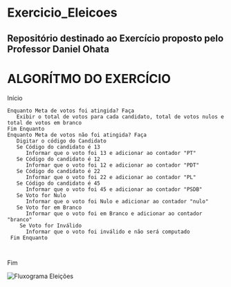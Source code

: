 # Exercicio_Eleicoes
## Repositório destinado ao Exercício proposto pelo Professor Daniel Ohata

# ALGORÍTMO DO EXERCÍCIO

Início

```
Enquanto Meta de votos foi atingida? Faça
   Exibir o total de votos para cada candidato, total de votos nulos e total de votos em branco
Fim Enquanto
Enquanto Meta de votos não foi atingida? Faça
   Digitar o código do Candidato
   Se Código do candidato é 13
      Informar que o voto foi 13 e adicionar ao contador "PT"
   Se Código do candidato é 12
      Informar que o voto foi 12 e adicionar ao contador "PDT"
   Se Código do candidato é 22
      Informar que o voto foi 22 e adicionar ao contador "PL"
   Se Código do candidato é 45
      Informar que o voto foi 45 e adicionar ao contador "PSDB"
   Se Voto for Nulo
      Informar que o voto foi Nulo e adicionar ao contador "nulo"
   Se Voto for em Branco
      Informar que o voto foi em Branco e adicionar ao contador "branco"
    Se Voto for Inválido 
      Informar que o voto foi inválido e não será computado
 Fim Enquanto      
   
   
```

Fim

![Fluxograma Eleições](https://user-images.githubusercontent.com/69513119/169902180-d54d998a-a009-4036-9056-82a45a85b834.png)

